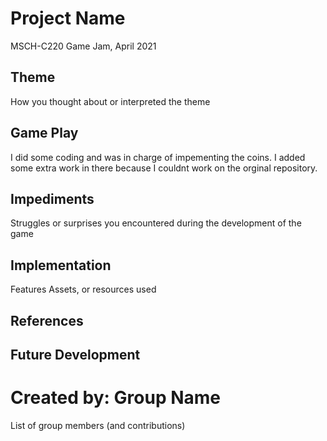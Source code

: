 # Project Name
MSCH-C220 Game Jam, April 2021

## Theme
How you thought about or interpreted the theme

## Game Play
I did some coding and was in charge of impementing the coins. I added some extra work in there because I couldnt work on the orginal repository. 

## Impediments
Struggles or surprises you encountered during the development of the game

## Implementation
Features
Assets, or resources used

## References

## Future Development

# Created by: Group Name
List of group members (and contributions)
